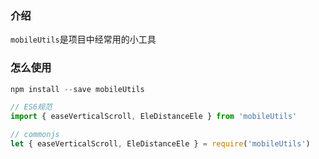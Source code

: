 ### 介绍
`mobileUtils`是项目中经常用的小工具

### 怎么使用
```javascript
npm install --save mobileUtils

// ES6规范
import { easeVerticalScroll, EleDistanceEle } from 'mobileUtils'

// commonjs
let { easeVerticalScroll, EleDistanceEle } = require('mobileUtils')
```